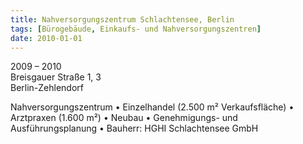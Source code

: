 ```yaml
---
title: Nahversorgungszentrum Schlachtensee, Berlin
tags: [Bürogebäude, Einkaufs- und Nahversorgungszentren]
date: 2010-01-01
---
```

2009 – 2010<br/>
Breisgauer Straße 1, 3<br/>
Berlin-Zehlendorf

Nahversorgungszentrum
• Einzelhandel (2.500 m² Verkaufsfläche)
• Arztpraxen (1.600 m²)
• Neubau
• Genehmigungs- und Ausführungsplanung
• Bauherr: HGHI Schlachtensee GmbH
